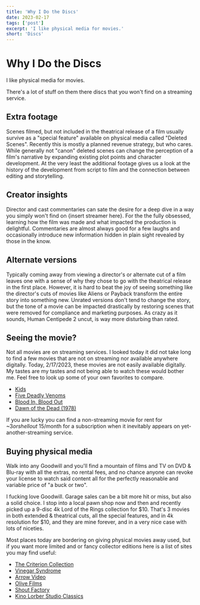 ```yaml
---
title: 'Why I Do the Discs'
date: 2023-02-17
tags: ['post']
excerpt: 'I like physical media for movies.'
short: 'Discs'
---
```


<hgroup>
	<h1>Why I Do the Discs</h1>
	<p>I like physical media for movies.</p>
</hgroup>

There's a lot of stuff on them there discs that you won't find on a streaming service.


## Extra footage
Scenes filmed, but not included in the theatrical release of a film usually survive as a "special feature" available on physical media called "Deleted Scenes".  Recently this is mostly a planned revenue strategy, but who cares.  While generally not "canon" deleted scenes can change the perception of a film's narrative by expanding existing plot points and character development.  At the very least the additional footage gives us a look at the history of the development from script to film and the connection between editing and storytelling.


## Creator insights
Director and cast commentaries can sate the desire for a deep dive in a way you simply won't find on {insert streamer here}.  For the the fully obsessed, learning how the film was made and what impacted the production is delightful.  Commentaries are almost always good for a few laughs and occasionally introduce new information hidden in plain sight revealed by those in the know.

## Alternate versions
Typically coming away from viewing a director's or alternate cut of a film leaves one with a sense of why they chose to go with the theatrical release in the first place.  However, it is hard to beat the joy of seeing something like the director's cuts of movies like Aliens or Payback transform the entire story into something new.   Unrated versions don't tend to change the story, but the tone of a movie can be impacted drastically by restoring scenes that were removed for compliance and marketing purposes.  As crazy as it sounds, Human Centipede 2 uncut, is way more disturbing than rated.

## Seeing the movie?
Not all movies are on streaming services.  I looked today it did not take long to find a few movies that are not on streaming nor available anywhere digitally.  Today, 2/17/2023, these movies are not easily available digitally.  My tastes are my tastes and not being able to watch these would bother me.  Feel free to look up some of your own favorites to compare.

* [Kids](https://www.imdb.com/title/tt0113540)
* [Five Deadly Venoms](https://www.imdb.com/title/tt0077559)
* [Blood In, Blood Out](https://www.imdb.com/title/tt0106469)
* [Dawn of the Dead (1978)](https://www.imdb.com/title/tt0077402)

If you are lucky you can find a non-streaming movie for rent for ~$3 or shell out ~$15/month for a subscription when it inevitably appears on yet-another-streaming service.

## Buying physical media

Walk into any Goodwill and you'll find a mountain of films and TV on DVD & Blu-ray with all the extras, no rental fees, and no chance anyone can revoke your license to watch said content all for the perfectly reasonable and variable price of "a buck or two".

I fucking love Goodwill.  Garage sales can be a bit more hit or miss, but also a solid choice.  I stop into a local pawn shop now and then and recently picked up a 9-disc 4k Lord of the Rings collection for $10.  That's 3 movies in both extended & theatrical cuts, all the special features, and in 4k resolution for $10, and they are mine forever, and in a very nice case with lots of niceties.

Most places today are bordering on giving physical movies away used, but if you want more limited and or fancy collector editions here is a list of sites you may find useful:

* [The Criterion Collection](https://www.criterion.com/)
* [Vinegar Syndrome](https://vinegarsyndrome.com/)
* [Arrow Video](https://www.arrowvideo.com/)
* [Olive Films](https://olivefilms.com/)
* [Shout Factory](https://www.shoutfactory.com/)
* [Kino Lorber Studio Classics](https://www.klstudioclassics.com/)





